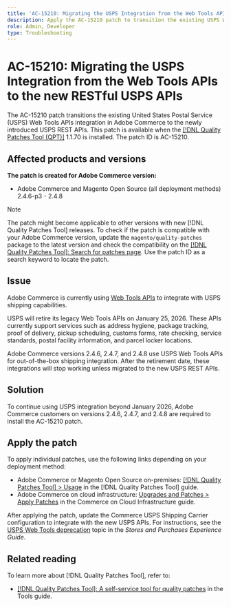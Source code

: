 ```yaml
---
title: 'AC-15210: Migrating the USPS Integration from the Web Tools APIs to the new RESTful USPS APIs'
description: Apply the AC-15210 patch to transition the existing USPS Web Tools APIs integration in Adobe Commerce to the newly introduced USPS REST APIs.
role: Admin, Developer
type: Troubleshooting
---
```


# AC-15210: Migrating the USPS Integration from the Web Tools APIs to the new RESTful USPS APIs

The AC-15210 patch transitions the existing United States Postal Service (USPS) Web Tools APIs integration in Adobe Commerce to the newly introduced USPS REST APIs. This patch is available when the [[!DNL Quality Patches Tool (QPT)]](/help/tools/quality-patches-tool/quality-patches-tool-to-self-serve-quality-patches.md) 1.1.70 is installed. The patch ID is AC-15210.

## Affected products and versions

**The patch is created for Adobe Commerce version:**

* Adobe Commerce and Magento Open Source (all deployment methods) 2.4.6-p3 - 2.4.8

>[!NOTE]
>
>The patch might become applicable to other versions with new [!DNL Quality Patches Tool] releases. To check if the patch is compatible with your Adobe Commerce version, update the `magento/quality-patches` package to the latest version and check the compatibility on the [[!DNL Quality Patches Tool]: Search for patches page](https://experienceleague.adobe.com/tools/commerce-quality-patches/index.html). Use the patch ID as a search keyword to locate the patch.

## Issue

Adobe Commerce is currently using [Web Tools APIs](https://www.usps.com/business/web-tools-apis/#developers) to integrate with USPS shipping capabilities.

USPS will retire its legacy Web Tools APIs on January 25, 2026. These APIs currently support services such as address hygiene, package tracking, proof of delivery, pickup scheduling, customs forms, rate checking, service standards, postal facility information, and parcel locker locations.

Adobe Commerce versions 2.4.6, 2.4.7, and 2.4.8 use USPS Web Tools APIs for out-of-the-box shipping integration. After the retirement date, these integrations will stop working unless migrated to the new USPS REST APIs.

## Solution

To continue using USPS integration beyond January 2026, Adobe Commerce customers on versions 2.4.6, 2.4.7, and 2.4.8 are required to install the AC-15210 patch.

## Apply the patch

To apply individual patches, use the following links depending on your deployment method:

* Adobe Commerce or Magento Open Source on-premises: [[!DNL Quality Patches Tool] > Usage](/help/tools/quality-patches-tool/usage.md) in the [!DNL Quality Patches Tool] guide.
* Adobe Commerce on cloud infrastructure: [Upgrades and Patches > Apply Patches](https://experienceleague.adobe.com/docs/commerce-cloud-service/user-guide/develop/upgrade/apply-patches.html) in the Commerce on Cloud Infrastructure guide.

After applying the patch, update the Commerce USPS Shipping Carrier configuration to integrate with the new USPS APIs. For instructions, see the [USPS Web Tools deprecation](https://experienceleague.adobe.com/en/docs/commerce-admin/stores-sales/delivery/shipping-carriers/carriers#usps-web-tools-api-deprecation) topic in the *Stores and Purchases Experience  Guide*.

## Related reading

To learn more about [!DNL Quality Patches Tool], refer to:

* [[!DNL Quality Patches Tool]: A self-service tool for quality patches](/help/tools/quality-patches-tool/quality-patches-tool-to-self-serve-quality-patches.md) in the Tools guide.
